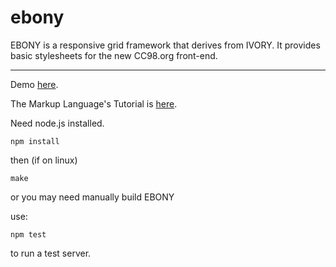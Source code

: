 ebony
=====

  EBONY is a responsive grid framework that derives from IVORY.
It provides basic stylesheets for the new CC98.org front-end.

----

Demo [here](http://jamesruan.github.io/ebony).

The Markup Language's Tutorial is [here](http://jamesruan.github.io/ebony/ml_tutorial.html).

Need node.js installed.

	npm install 

then (if on linux)

    make

or you may need manually build EBONY

use:

    npm test

to run a test server.
